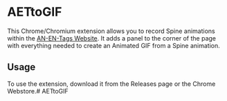 # AETtoGIF
This Chrome/Chromium extension allows you to record Spine animations within the [AN-EN-Tags Website](https://aceship.github.io/AN-EN-Tags/). It adds a panel to the corner of the page with everything needed to create an Animated GIF from a Spine animation.

## Usage
To use the extension, download it from the Releases page or the Chrome Webstore.# AETtoGIF
